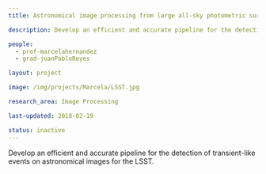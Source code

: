 ```yaml
---
title: Astronomical image processing from large all-sky photometric surveys for the detection and measurement of transients 

description: Develop an efficient and accurate pipeline for the detection of transient-like events on astronomical images for the LSST.

people:
  - prof-marcelahernandez
  - grad-juanPabloReyes

layout: project

image: /img/projects/Marcela/LSST.jpg

research_area: Image Processing

last-updated: 2018-02-19

status: inactive
---
```


Develop an efficient and accurate pipeline for the detection of transient-like events on astronomical
images for the LSST.
